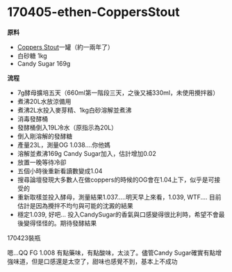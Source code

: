# 170405-ethen-CoppersStout

**原料**

* [Coppers Stout](http://store.coopers.com.au/stout-1-7kg.html)一罐（約一兩年了）
* 白砂糖 1kg
* Candy Sugar 169g

**流程**

* 7g酵母擴培五天（660ml第一階段三天，之後又補330ml，未使用攪拌器）
* 煮沸20L水放涼備用
* 煮沸2L水投入麥芽精、1kg白砂溶解並煮沸
* 消毒發酵桶
* 發酵桶倒入19L冷水（原指示為20L）
* 倒入剛溶解的發酵糖
* 產量23L，測量OG 1.038....你他媽
* 溶解並煮沸169g Candy Sugar加入，估計增加0.02
* 放置一晚等待冷卻
* 五個小時後重新看讀數變成1.04
* 搜尋論壇發現大多數人在做coppers的時候的OG會在1.04上下，似乎是可接受的
* 重新取樣並投入酵母，測量結果1.037.....明天早上來看，1.039, WTF.... 目前估計是因為攪拌不均勻與可能的沈澱的結果
* 穩定1.039, 好吧... 投入CandySugar的香氣與口感變得很比利時，希望不會最後變得怪怪的。期待發酵結果

170423裝瓶

嗯...QQ FG 1.008 有點藥味，有點酸味，太淡了。儘管Candy Sugar確實有點增強味道，但是口感還是太空了，甜味也感覺不到，基本上不成功